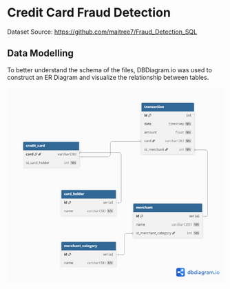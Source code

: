 # Credit Card Fraud Detection 
Dataset Source: https://github.com/maitree7/Fraud_Detection_SQL

## Data Modelling
To better understand the schema of the files, DBDiagram.io was used to construct an ER Diagram and visualize the relationship between tables. 

<p align="center">
  <img src="images/ERD.png" alt="ERD model" width="600"/>
</p>
